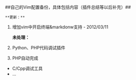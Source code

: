 ##自己的Vim配置备份，具体包括内容（插件总结等以后补充）##

	**更新：**
1.  增加vim中开启终端&markdonw支持 - 2012/03/11

	**未处理：**
1.  Python、PHP代码调试插件
2.	PHP自动完成
* C/Cpp调试工具
* ...
